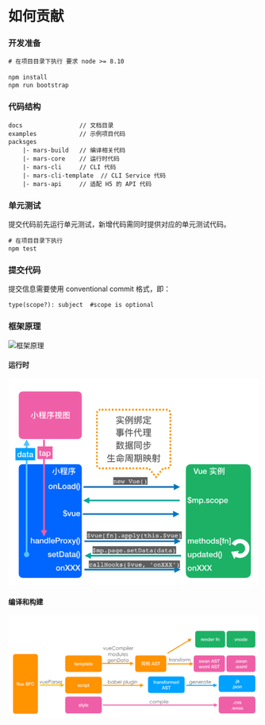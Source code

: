 # 如何贡献

### 开发准备

```shell
# 在项目目录下执行 要求 node >= 8.10

npm install
npm run bootstrap

```

### 代码结构

```
docs                // 文档目录
examples            // 示例项目代码
packsges
    |- mars-build   // 编译相关代码
    |- mars-core    // 运行时代码
    |- mars-cli     // CLI 代码
    |- mars-cli-template  // CLI Service 代码
    |- mars-api     // 适配 H5 的 API 代码
```

### 单元测试
提交代码前先运行单元测试，新增代码需同时提供对应的单元测试代码。

```shell
# 在项目目录下执行
npm test
```

### 提交代码

提交信息需要使用 conventional commit 格式，即：
```
type(scope?): subject  #scope is optional
```

### 框架原理

![框架原理](./docs/assets/framework.png)

#### 运行时
![运行时](./docs/assets/runtime.png)

#### 编译和构建
![编译和构建](./docs/assets/compile.png)